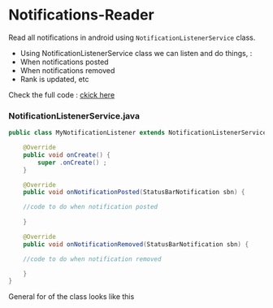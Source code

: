 # Notifications-Reader

Read all notifications in android using ```NotificationListenerService``` class.
* Using NotificationListenerService class we can listen and do things, :
* When notifications posted
* When notifications removed
* Rank is updated, etc 

Check the full code : [ckick here](https://github.com/jaikeerthick/Notifications-Reader/tree/main/app/src/main/java/com/jaikeerthick/mynotifications)

### NotificationListenerService.java

```java
public class MyNotificationListener extends NotificationListenerService {

    @Override
    public void onCreate() {
        super .onCreate() ;
    }

    @Override
    public void onNotificationPosted(StatusBarNotification sbn) {

    //code to do when notification posted
       
    }

    @Override
    public void onNotificationRemoved(StatusBarNotification sbn) {

    //code to do when notification removed

    }   
}
```

General for of the class looks like this
